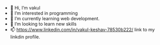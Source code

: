- 👋 Hi, I’m vakul
- 👀 I’m interested in programming
- 🌱 I’m currently learning web development.
- 💞️ I’m looking to learn new skills
- 📫 https://www.linkedin.com/in/vakul-keshav-78530b222/ link to my linkdin profile.

<!---
Keshavvakul/Keshavvakul is a ✨ special ✨ repository because its `README.md` (this file) appears on your GitHub profile.
You can click the Preview link to take a look at your changes.
--->
